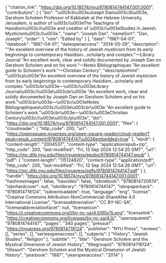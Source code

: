 {
   "citation_link": "https://doi.org/10.18574/nyu/9780814744147.001.0001",
   "contributors": [
     {
       "bio": "\u003cb\u003eJoseph Dan\u003c/b\u003e, Gershom Scholem Professor of Kabbalah at the Hebrew University, Jerusalem, is author of \u003ci\u003eThe Teachigns of Hasidism\u003c/i\u003e and coeditor of \u003ci\u003eStudies in Jewish Mysticism\u003c/i\u003e.",
       "name": "Joseph Dan",
       "nameSort": "Dan, Joseph",
       "order": 1,
       "role": "Edited by"
     }
   ],
   "date": "1987-04-01",
   "datebook": "1987-04-01",
   "dateopenaccess": "2014-05-29",
   "description": "\"An excellent overview of the history of Jewish mysticism from its early beginnings to contemporary Hasidism...scholarly and complex.\"—Library Journal \"An excellent work, clear and solidly documented by Joseph Dan on Gershom Scholem and on his work.\"—Notes Bibliographiques \"An excellent guide to Scholem's work.\"—Christian Century",
   "descriptionhtml": "\u003cp\u003e\"An excellent overview of the history of Jewish mysticism from its early beginnings to contemporary Hasidism...scholarly and complex.\"\u003cbr\u003e—\u003ci\u003eLibrary Journal\u003c/i\u003e\u003cbr\u003e \"An excellent work, clear and solidly documented by Joseph Dan on Gershom Scholem and on his work.\"\u003cbr\u003e—\u003ci\u003eNotes Bibliographiques\u003c/i\u003e\u003cbr\u003e \"An excellent guide to Scholem's work.\"\u003cbr\u003e—\u003ci\u003eChristian Century\u003c/i\u003e\u003c/p\u003e",
   "doi": "https://doi.org/10.18574/nyu/9780814744147.001.0001",
   "files": {
     "cloudreader": {
       "http_code": 200,
       "url": "https://opensquare.nyupress.org/open-square-reader/cloud-reader/?epub=epub_content/9780814744147\u0026embedded=true"
     },
     "epub": {
       "content-length": "2004537",
       "content-type": "application/epub+zip",
       "http_code": 200,
       "last-modified": "Fri, 13 Sep 2024 12:54:20 GMT",
       "url": "https://mc.dlib.nyu.edu/files/nyupress/epubs/9780814744147.epub"
     },
     "pdf": {
       "content-length": "115124820",
       "content-type": "application/pdf",
       "http_code": 200,
       "last-modified": "Fri, 13 Sep 2024 12:54:26 GMT",
       "url": "https://mc.dlib.nyu.edu/files/nyupress/pdfs/9780814744147.pdf"
     }
   },
   "handle": "https://doi.org/10.18574/nyu/9780814744147.001.0001",
   "hashiresimages": false,
   "hasvideo": false,
   "isbnebook": "9780814720974",
   "isbnhardcover": null,
   "isbnlibrary": "9780814744147",
   "isbnpaperback": "9780814718124",
   "isdownloadable": true,
   "language": "eng",
   "license": "Creative Commons Attribution-NonCommercial-ShareAlike 4.0 International License",
   "licenseabbreviation": "CC BY-NC-SA",
   "licenseabbreviationfacet": null,
   "licenseicon": "https://i.creativecommons.org/l/by-nc-sa/4.0/80x15.png",
   "licenselink": "https://creativecommons.org/licenses/by-nc-sa/4.0/",
   "opensquareid": "9780814744147",
   "pages": "340 pages",
   "pressurl": "https://nyupress.org/9780814718124",
   "publisher": "NYU Press",
   "reviews": [],
   "series": [],
   "seriesopenaccess": [],
   "subjects": [
     "History",
     "Jewish Studies",
     "Religion"
   ],
   "subtitle": "",
   "title": "Gershom Scholem and the Mystical Dimension of Jewish History",
   "titlegroupid": "9780814718124",
   "titlesort": "Gershom Scholem and the Mystical Dimension of Jewish History",
   "yearbook": "1987",
   "yearopenaccess": "2014"
 }
